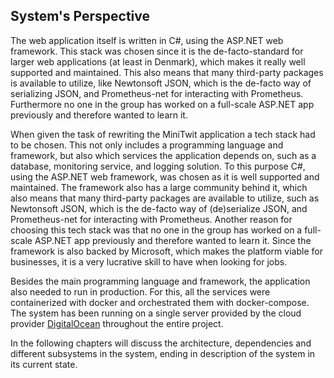 ## System's Perspective

The web application itself is written in C#, using the ASP.NET web framework. 
This stack was chosen since it is the de-facto-standard for larger web applications (at least in Denmark), which makes it really well supported and maintained. This also means that many third-party packages is available to utilize, like Newtonsoft JSON, which is the de-facto way of serializing JSON, and Prometheus-net for interacting with Prometheus.
Furthermore no one in the group has worked on a full-scale ASP.NET app previously and therefore wanted to learn it. 

When given the task of rewriting the MiniTwit application a tech stack had to be chosen. 
This not only includes a programming language and framework, but also which services the application depends on, such as a database, monitoring service, and logging solution.
To this purpose C#, using the ASP.NET web framework, was chosen as it is well supported and maintained. 
The framework also has a large community behind it, which also means that many third-party packages are available to utilize, such as Newtonsoft JSON, which is the de-facto way of (de)serialize JSON, and Prometheus-net for interacting with Prometheus.
Another reason for choosing this tech stack was that no one in the group has worked on a full-scale ASP.NET app previously and therefore wanted to learn it. 
Since the framework is also backed by Microsoft, which makes the platform viable for businesses, it is a very lucrative skill to have when looking for jobs.

Besides the main programming language and framework, the application also needed to run in production.
For this, all the services were containerized with docker and orchestrated them with docker-compose.
The system has been running on a single server provided by the cloud provider [DigitalOcean](https://www.digitalocean.com/) throughout the entire project.


In the following chapters will discuss the architecture, dependencies and different subsystems in the system, ending in description of the system in its current state.